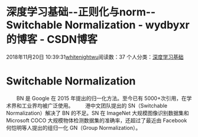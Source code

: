 # 深度学习基础--正则化与norm--Switchable Normalization - wydbyxr的博客 - CSDN博客
2018年11月20日 10:39:31[whitenightwu](https://me.csdn.net/wydbyxr)阅读数：37
个人分类：[深度学习基础](https://blog.csdn.net/wydbyxr/article/category/6829999)
# Switchable Normalization
  BN 是 Google 在 2015 年提出的归一化方法。至今已有 5000+次引用，在学术界和工业界均被广泛使用。
  港中文团队提出的 SN（Switchable Normalization）解决了 BN 的不足。SN 在 ImageNet 大规模图像识别数据集和 Microsoft COCO 大规模物体检测数据集的准确率，还超过了最近由 Facebook 何恺明等人提出的组归一化 GN（Group Normalization）。
